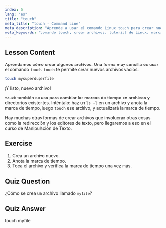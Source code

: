 ```yaml
---
index: 5
lang: "es"
title: "touch"
meta_title: "touch - Command Line"
meta_description: "Aprende a usar el comando Linux touch para crear nuevos archivos y actualizar las marcas de tiempo. Esta guía para principiantes te ayuda a entender la gestión de archivos."
meta_keywords: "comando touch, crear archivos, tutorial de Linux, marcas de tiempo de archivos, Linux para principiantes, guía de Linux, comandos básicos"
---
```


## Lesson Content

Aprendamos cómo crear algunos archivos. Una forma muy sencilla es usar el comando `touch`. `touch` te permite crear nuevos archivos vacíos.

```bash
touch mysuperduperfile
```

¡Y listo, nuevo archivo!

`touch` también se usa para cambiar las marcas de tiempo en archivos y directorios existentes. Inténtalo: haz un `ls -l` en un archivo y anota la marca de tiempo, luego `touch` ese archivo, y actualizará la marca de tiempo.

Hay muchas otras formas de crear archivos que involucran otras cosas como la redirección y los editores de texto, pero llegaremos a eso en el curso de Manipulación de Texto.

## Exercise

1. Crea un archivo nuevo.
2. Anota la marca de tiempo.
3. Toca el archivo y verifica la marca de tiempo una vez más.

## Quiz Question

¿Cómo se crea un archivo llamado `myfile`?

## Quiz Answer

touch myfile
